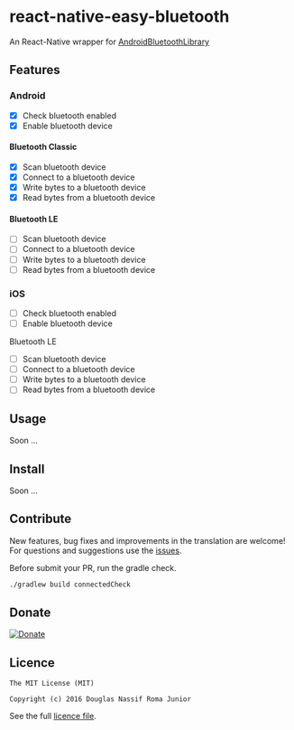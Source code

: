 # react-native-easy-bluetooth
An React-Native wrapper for [AndroidBluetoothLibrary](https://github.com/douglasjunior/AndroidBluetoothLibrary)

## Features

### Android

- [x] Check bluetooth enabled
- [x] Enable bluetooth device

#### Bluetooth Classic
- [x] Scan bluetooth device
- [x] Connect to a bluetooth device
- [x] Write bytes to a bluetooth device
- [x] Read bytes from a bluetooth device

#### Bluetooth LE
- [ ] Scan bluetooth device
- [ ] Connect to a bluetooth device
- [ ] Write bytes to a bluetooth device
- [ ] Read bytes from a bluetooth device

### iOS

- [ ] Check bluetooth enabled
- [ ] Enable bluetooth device

Bluetooth LE
- [ ] Scan bluetooth device
- [ ] Connect to a bluetooth device
- [ ] Write bytes to a bluetooth device
- [ ] Read bytes from a bluetooth device

## Usage

Soon ...

## Install

Soon ...

## Contribute

New features, bug fixes and improvements in the translation are welcome! For questions and suggestions use the [issues](https://github.com/douglasjunior/android-simple-tooltip/issues).

Before submit your PR, run the gradle check.
```bash
./gradlew build connectedCheck
```

## Donate

[![Donate](https://www.paypalobjects.com/en_US/i/btn/btn_donateCC_LG.gif)](https://www.paypal.com/cgi-bin/webscr?cmd=_s-xclick&hosted_button_id=ZJ6TCL3EVUDDL)

## Licence

```
The MIT License (MIT)

Copyright (c) 2016 Douglas Nassif Roma Junior
```

See the full [licence file](https://github.com/douglasjunior/android-simple-tooltip/blob/master/LICENSE).

